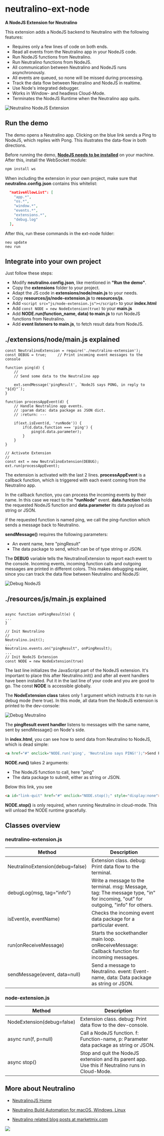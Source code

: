 

# neutralino-ext-node

**A NodeJS Extension for Neutralino**



This extension adds a NodeJS backend to Neutralino with the following features:
- Requires only a few lines of code on both ends.
- Read all events from the Neutralino app in your NodeJS code.
- Run NodeJS functions from Neutralino.
- Run Neutralino functions from NodeJS.
- All communication between Neutralino and NodeJS runs asynchronously.
- All events are queued, so none will be missed during processing.
- Track the data flow between Neutralino and NodeJS in realtime.
- Use Node's integrated debugger.
- Works in Window- and headless Cloud-Mode.
- Terminates the NodeJS Runtime when the Neutralino app quits.

![Neutralino NodeJS Extension](https://marketmix.com/git-assets/neutralino-ext-node/nodejs-neutralino-extension.gif)

## Run the demo
The demo opens a Neutralino app. Clicking on the blue link sends a Ping to NodeJS, which replies with Pong. This illustrates the data-flow in both directions. 

Before running the demo, **[NodeJS needs to be installed](https://nodejs.org/en)** on your machine. After this, install the WebSocket module:
```bash
npm install ws
```

When including the extension in your own project, make sure that **neutralino.config.json** contains this whitelist:
```json
  "nativeAllowList": [
    "app.*",
    "os.*",
    "window.*",
    "events.*",
    "extensions.*",
    "debug.log"
  ],
```

After this, run these commands in the ext-node folder:
```commandline
neu update
neu run
```

## Integrate into your own project
Just follow these steps:
- Modify **neutralino.config.json**, like mentioned in **"Run the demo"**.
- Copy the **extensions** folder to your project.
- Adapt the JS code in **extensions/node/main.js** to your needs.
- Copy **resources/js/node-extension.js** to **resources/js**.
- Add `<script src="js/node-extension.js"></script>` to your **index.html**
- Add `const NODE = new NodeExtension(true)` to your **main.js**
- Add **NODE.run(function_name, data) to main.js** to run NodeJS functions from Neutralino.
- Add **event listeners to main.js**, to fetch result data from NodeJS.

## ./extensions/node/main.js explained

```JS
const NeutralinoExtension = require('./neutralino-extension');
const DEBUG = true;     // Print incoming event messages to the console

function ping(d) {
    //
    // Send some data to the Neutralino app

    ext.sendMessage('pingResult', `NodeJS says PONG, in reply to "${d}"`);
}

function processAppEvent(d) {
    // Handle Neutralino app events.
    // :param data: data package as JSON dict.
    // :return: ---

    if(ext.isEvent(d, 'runNode')) {
        if(d.data.function === 'ping') {
            ping(d.data.parameter);
        }
    }
}

// Activate Extension
//
const ext = new NeutralinoExtension(DEBUG);
ext.run(processAppEvent);
```

The extension is activated with the last 2 lines. 
**processAppEvent** is a callback function, which is triggered with each event coming from the Neutralino app.

In the callback function, you can process the incoming events by their name. In this case we react to the **"runNode"** event.
**data.function** holds the requested NodeJS function and **data.parameter** its data payload as string or JSON.

if the requested function is named ping, we call the ping-function which sends a message back to Neutralino. 

**sendMessage()** requires the following parameters:

- An event name, here "pingResult"
- The data package to send, which can be of type string or JSON.

The **DEBUG** variable tells the NeutralinoExtension to report each event to the console. Incoming events, incoming function calls and outgoing messages are printed in different colors.
This makes debugging easier, since you can track the data flow between Neutralino and NodeJS:

![Debug NodeJS](https://marketmix.com/git-assets/neutralino-ext-node/nodejs-console.jpg)

## ./resources/js/main.js explained

```JS

async function onPingResult(e) {
...
}

// Init Neutralino
//
Neutralino.init();
...
Neutralino.events.on("pingResult", onPingResult);
...
// Init NodeJS Extension
const NODE = new NodeExtension(true)
```

The last line initializes the JavaScript part of the NodeJS extension. It's important to place this after Neutralino.init() and after all event handlers have been installed. Put it in the last line of your code and you are good to go. The const **NODE** is accessible globally.

The **NodeExtension class** takes only 1 argument which instructs it to run in debug mode (here true). In this mode, all data from the NodeJS extension is printed to the dev-console:

![Debug Meutralino](https://marketmix.com/git-assets/neutralino-ext-node/nodejs-neutralino-console.jpg)

The **pingResult event handler** listens to messages with the same name, sent by sendMessage() on Node's side. 

In **index.html**, you can see how to send data from Neutralino to NodeJS, which is dead simple:
```html
<a href="#" onclick="NODE.run('ping', 'Neutralino says PING!');">Send PING to Node</a><br>
```

**NODE.run()** takes 2 arguments:

- The NodeJS function to call, here "ping"
- The data package to submit, either as string or JSON.

Below this link, you see
```html
<a id="link-quit" href="#" onclick="NODE.stop();" style="display:none">Quit</a>
```
**NODE.stop()** is only required, when running Neutralino in cloud-mode. This will unload the NODE runtime gracefully.

## Classes overview

### neutralino-extension.js

| Method                           | Description                                                                                                                     |
|----------------------------------|---------------------------------------------------------------------------------------------------------------------------------|
| NeutralinoExtension(debug=false) | Extension class. debug: Print data flow to the terminal.                                                                        |
| debugLog(msg, tag="info")        | Write a message to the terminal. msg: Message, tag: The message type, "in" for incoming, "out" for outgoing, "info" for others. |
| isEvent(e, eventName)            | Checks the incoming event data package for a particular event.                                                                  |
| run(onReceiveMessage)            | Starts the sockethandler main loop. onReceiveMessage: Callback function for incoming messages.                                  |
| sendMessage(event, data=null)    | Send a message to Neutralino. event: Event-name, data: Data package as string or JSON.                                          |

### node-extension.js

| Method                    | Description                                                                                    |
|---------------------------|------------------------------------------------------------------------------------------------|
| NodeExtension(debug=false) | Extension class. debug: Print data flow to the dev-console.                                    |
| async run(f, p=null)      | Call a NodeJS function. f: Function-name, p: Parameter data package as string or JSON.       |
| async stop()              | Stop and quit the NodeJS extension and its parent app. Use this if Neutralino runs in Cloud-Mode. |

## More about Neutralino

- [NeutralinoJS Home](https://neutralino.js.org) 

- [Neutralino Build Automation for macOS, Windows, Linux](https://github.com/hschneider/neutralino-build-scripts)

- [Neutralino related blog posts at marketmix.com](https://marketmix.com/de/tag/neutralinojs/)



<img src="https://marketmix.com/git-assets/star-me-2.svg">

